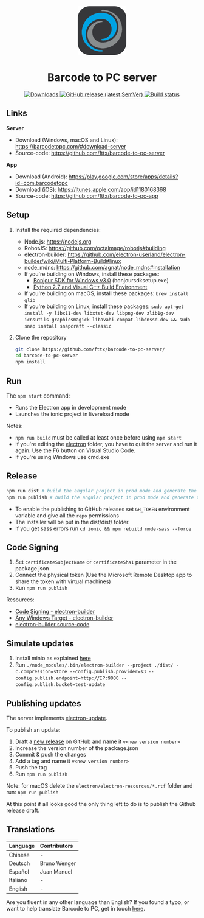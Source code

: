 
<div align="center">
  <img width="128" height="128" src="https://raw.githubusercontent.com/fttx/barcode-to-pc-app/master/resources/icon.png">
</div>

<h1 align="center">Barcode to PC server</h1>

<div align="center">
  <a href="https://github.com/fttx/barcode-to-pc-server/releases">
    <img alt="Downloads"
    src="https://img.shields.io/github/downloads/fttx/barcode-to-pc-server/total">
  </a>

  <a href="https://github.com/fttx/barcode-to-pc-server/releases">
    <img alt="GitHub release (latest SemVer)"
    src="https://img.shields.io/github/v/release/fttx/barcode-to-pc-server?color=rgb%2872%2C191%2C29%29">
  </a>

  <a href="https://ci.appveyor.com/project/fttx/barcode-to-pc-server">
    <img alt="Build status"
    src="https://ci.appveyor.com/api/projects/status/un8nkjy7755fh7io?svg=true">
  </a>

</div>

## Links

**Server**

* Download (Windows, macOS and Linux): <https://barcodetopc.com/#download-server>
* Source-code: <https://github.com/fttx/barcode-to-pc-server>

**App**

* Download (Android): <https://play.google.com/store/apps/details?id=com.barcodetopc>
* Download (iOS): <https://itunes.apple.com/app/id1180168368>
* Source-code: <https://github.com/fttx/barcode-to-pc-app>

## Setup

1. Install the required dependencies:
    * Node.js: <https://nodejs.org>
    * RobotJS: <https://github.com/octalmage/robotjs#building>
    * electron-builder: <https://github.com/electron-userland/electron-builder/wiki/Multi-Platform-Build#linux>
    * node_mdns: <https://github.com/agnat/node_mdns#installation>
    * If you're building on Windows, install these packages:
        * [Bonjour SDK for Windows v3.0](https://developer.apple.com/download/more/) (bonjoursdksetup.exe)
        * [Python 2.7 and Visual C++ Build Environment](https://github.com/nodejs/node-gyp#on-windows)
    * If you're building on macOS, install these packages: `brew install glib`
    * If you're building on Linux, install these packages: `sudo apt-get install -y libx11-dev libxtst-dev libpng-dev zlib1g-dev icnsutils graphicsmagick libavahi-compat-libdnssd-dev && sudo snap install snapcraft --classic`

2. Clone the repository
    ```bash
    git clone https://github.com/fttx/barcode-to-pc-server/
    cd barcode-to-pc-server
    npm install
    ```

## Run

The `npm start` command:
- Runs the Electron app in development mode
- Launches the ionic project in livereload mode

Notes:
- `npm run build` must be called at least once before using `npm start`
- If you're editing the [electron](./electron) folder, you have to quit the server and  run it again. Use the F6 button on Visual Studio Code.
- If you're using Windows use cmd.exe

## Release

  ```bash
  npm run dist # build the angular project in prod mode and generate the app install files for the current platform, works with Windows/macOS/Linux. Out dir: dist/dist/
  npm run publish # build the angular project in prod mode and generate the app installer for the current platform and uploads it to GitHub releases
  ```
* To enable the publishing to GitHub releases set `GH_TOKEN` environment variable and give all the `repo` permissions
* The installer will be put in the dist/dist/ folder.
* If you get sass errors run `cd ionic && npm rebuild node-sass --force`

## Code Signing

1. Set `certificateSubjectName` or `certificateSha1` parameter in the package.json
2. Connect the physical token (Use the Microsoft Remote Desktop app to share the token with virtual machines)
3. Run `npm run publish`

Resources:
-  [Code Signing - electron-builder](https://www.electron.build/code-signing)
-  [Any Windows Target - electron-builder](https://www.electron.build/configuration/win)
-  [electron-builder source-code](https://github.com/electron-userland/electron-builder/blob/ebbd9f796e2d8d5b0720b2b699ba24dc159ee692/packages/app-builder-lib/src/codeSign/windowsCodeSign.ts#L116)

## Simulate updates
1. Install minio as explained [here](https://github.com/electron-userland/electron-builder/issues/3053#issuecomment-401001573)
2. Run `./node_modules/.bin/electron-builder --project ./dist/ -c.compression=store --config.publish.provider=s3 --config.publish.endpoint=http://IP:9000 --config.publish.bucket=test-update`

## Publishing updates

The server implements [electron-update](https://www.electron.build/auto-update).

To publish an update:

1. Draft a [new
   release](https://github.com/fttx/barcode-to-pc-server/releases/new) on GitHub
   and name it `v<new version number>`
2. Increase the version number of the package.json
3. Commit & push the changes
4. Add a tag and name it `v<new version number>`
5. Push the tag
6. Run `npm run publish`

Note: for macOS delete the `electron/electron-resources/*.rtf` folder and run: `npm run publish`

At this point if all looks good the only thing left to do is to publish the Github release draft.

## Translations

| Language           | Contributors      |
| :----------------- |:------------------|
| Chinese            | -                 |
| Deutsch            | Bruno Wenger      |
| Español            | Juan Manuel       |
| Italiano           | -                 |
| English            | -                 |

Are you fluent in any other language than English? If you found a typo, or want to help translate Barcode to PC, get in touch [here](https://barcodetopc.com/contact/).

